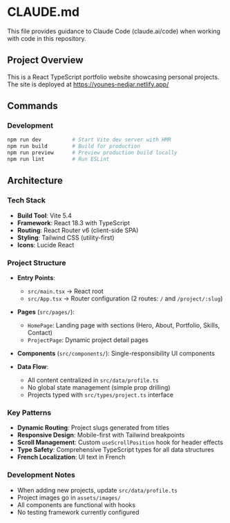 # CLAUDE.md

This file provides guidance to Claude Code (claude.ai/code) when working with code in this repository.

## Project Overview

This is a React TypeScript portfolio website showcasing personal projects. The site is deployed at https://younes-nedjar.netlify.app/

## Commands

### Development
```bash
npm run dev          # Start Vite dev server with HMR
npm run build        # Build for production
npm run preview      # Preview production build locally
npm run lint         # Run ESLint
```

## Architecture

### Tech Stack
- **Build Tool**: Vite 5.4
- **Framework**: React 18.3 with TypeScript
- **Routing**: React Router v6 (client-side SPA)
- **Styling**: Tailwind CSS (utility-first)
- **Icons**: Lucide React

### Project Structure
- **Entry Points**: 
  - `src/main.tsx` → React root
  - `src/App.tsx` → Router configuration (2 routes: `/` and `/project/:slug`)
  
- **Pages** (`src/pages/`):
  - `HomePage`: Landing page with sections (Hero, About, Portfolio, Skills, Contact)
  - `ProjectPage`: Dynamic project detail pages

- **Components** (`src/components/`): Single-responsibility UI components
  
- **Data Flow**:
  - All content centralized in `src/data/profile.ts`
  - No global state management (simple prop drilling)
  - Projects typed with `src/types/project.ts` interface

### Key Patterns
- **Dynamic Routing**: Project slugs generated from titles
- **Responsive Design**: Mobile-first with Tailwind breakpoints
- **Scroll Management**: Custom `useScrollPosition` hook for header effects
- **Type Safety**: Comprehensive TypeScript types for all data structures
- **French Localization**: UI text in French

### Development Notes
- When adding new projects, update `src/data/profile.ts`
- Project images go in `assets/images/`
- All components are functional with hooks
- No testing framework currently configured